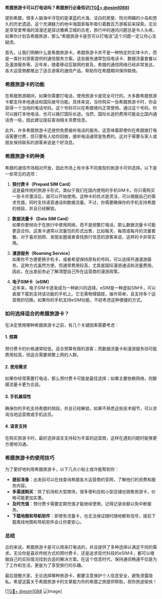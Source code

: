 **希腊旅游卡可以打电话吗？希腊旅行必备知识[[TG💪+ @esim1088](https://t.me/s/esim1088)]**

提到希腊，很多人脑海中浮现的是湛蓝的大海、洁白的房屋、阳光明媚的小岛和悠久的历史遗迹。这个充满魅力的地中海国家每年吸引着数百万游客前来探索。无论是享受爱琴海的浪漫还是探访雅典卫城的古老，旅行中的通讯问题总是令人头疼。如果你计划去希腊旅游，那么“希腊旅游卡是否可以打电话”这个问题一定让你心生疑虑。

首先，让我们明确什么是希腊旅游卡。希腊旅游卡并不是一种特定的实体卡片，而是一类针对游客提供的通信服务方案。这些服务通常包括电话卡、数据流量套餐以及漫游服务等。近年来，随着移动互联网的普及，希腊的通信网络已经非常发达，各大运营商都推出了适合游客的通信产品，帮助你在希腊期间保持联络。

### 希腊旅游卡的功能

在希腊旅游期间，如果你需要打电话，使用旅游卡是完全可行的。大多数希腊旅游卡都支持本地通话和国际拨号功能。具体来说，当你购买一张希腊旅游卡时，你会获得一个当地的电话号码，这个号码可以在希腊境内正常使用。通过这个号码，你可以拨打本地电话，也可以拨打国际长途。当然，国际长途的费用可能会比国内通话贵一些，因此建议提前查询相关资费信息。

此外，许多希腊旅游卡还提供免费接听电话的服务。这意味着即使你在希腊拨打电话需要付费，但只要有人给你回拨，接听电话通常是免费的。这对于需要与家人或朋友保持联系的游客来说是个好消息。

### 希腊旅游卡的种类

希腊的通信市场相对开放，因此市场上有许多不同类型的旅游卡可供选择。以下是一些常见的选项：

1. **预付费卡（Prepaid SIM Card）**  
   这是最传统的旅游卡形式，类似于我们在国内使用的手机SIM卡。你只需购买一张卡并激活后，就可以开始使用。这种卡的优点是灵活，可以根据自己的需求充值，同时支持语音通话和数据流量。不过，你需要确保你的手机支持希腊的频段，并且已经解锁。

2. **数据流量卡（Data SIM Card）**  
   如果你更倾向于在旅行中使用网络，而不是频繁打电话，那么数据流量卡可能更适合你。这类卡通常以流量包的形式出售，比如每天、每周或每月的流量套餐。对于喜欢拍照、发朋友圈或者查找旅行信息的游客来说，这样的卡非常实用。

3. **漫游服务（Roaming Service）**  
   如果你不方便更换手机卡，或者希望保持原有的号码，可以选择开通漫游服务。这种方式虽然方便，但通常费用较高，尤其是国际漫游通话和流量费用。因此，在出发前务必了解清楚自己所在运营商的漫游政策。

4. **电子SIM卡（eSIM）**  
   近年来，电子SIM卡逐渐成为一种新兴的选择。eSIM是一种虚拟SIM卡，可以直接下载到支持该功能的手机上。它无需物理插拔，操作简单，且支持多个运营商的切换。如果你的手机支持eSIM功能，不妨考虑这种便捷的方式。

### 如何选择适合的希腊旅游卡？

在决定使用哪种希腊旅游卡之前，有几个关键因素需要考虑：

#### 1. **预算**
   预付费卡的价格通常较低，适合预算有限的游客；而数据流量卡和漫游服务则可能费用较高，但适合需要频繁上网的人群。

#### 2. **使用需求**
   如果你经常需要打电话，那么预付费卡可能是最佳选择；如果主要依赖网络，则数据流量卡更为合适。

#### 3. **手机兼容性**
   确保你的手机支持希腊的频段，并且已经解锁。如果不熟悉这些技术细节，可以咨询当地运营商或手机店员。

#### 4. **语言支持**
   在购买旅游卡时，最好选择语言支持较为丰富的运营商，这样在遇到问题时能够更方便地沟通。

### 希腊旅游卡的使用技巧

为了更好地利用希腊旅游卡，以下几点小贴士或许能帮到你：

- **提前准备**：出发前可以在线查询希腊各大运营商的官网，了解他们的资费和服务内容。
- **多渠道购买**：除了机场和大型商场，很多便利店和小型店铺也销售旅游卡，价格可能更加实惠。
- **及时充值**：预付费卡需要定期充值才能继续使用，记得记录余额以免中断服务。
- **下载地图和导航软件**：即使有流量卡，也无法保证随时随地都有信号，提前下载离线地图和导航软件会让你更安心。

### 总结

总的来说，希腊旅游卡是可以用来打电话的，并且提供了多种选择以满足不同的需求。无论你是喜欢传统方式的预付费卡，还是追求现代科技的eSIM卡，都可以根据自己的实际情况找到合适的解决方案。在这个信息时代，保持通讯畅通不仅是为了工作和生活，更是为了享受旅行的乐趣。

最后提醒大家，无论选择哪种旅游卡，都要注意保护个人信息安全，避免泄露隐私。希望这篇关于希腊旅游卡的文章能为你的希腊之旅提供帮助，祝你旅途愉快！

[[TG💪+ @esim1088](https://t.me/s/esim1088) ![Image](https://i.postimg.cc/4NQfJmqS/Snipaste-2025-05-13-00-14-12.png)]